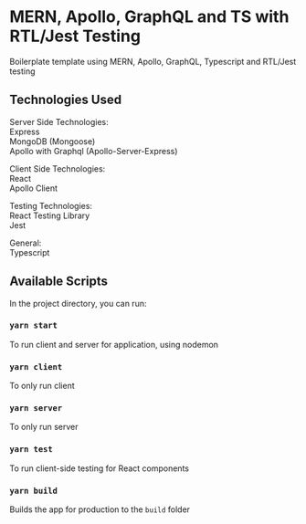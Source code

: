 # MERN, Apollo, GraphQL and TS with RTL/Jest Testing

Boilerplate template using MERN, Apollo, GraphQL, Typescript and RTL/Jest testing

## Technologies Used

Server Side Technologies:  
Express  
MongoDB (Mongoose)  
Apollo with Graphql (Apollo-Server-Express)  

Client Side Technologies:  
React  
Apollo Client  

Testing Technologies:  
React Testing Library  
Jest  

General:  
Typescript  

## Available Scripts

In the project directory, you can run:

### `yarn start`

To run client and server for application, using nodemon

### `yarn client`

To only run client 

### `yarn server`

To only run server

### `yarn test`

To run client-side testing for React components

### `yarn build`

Builds the app for production to the `build` folder


